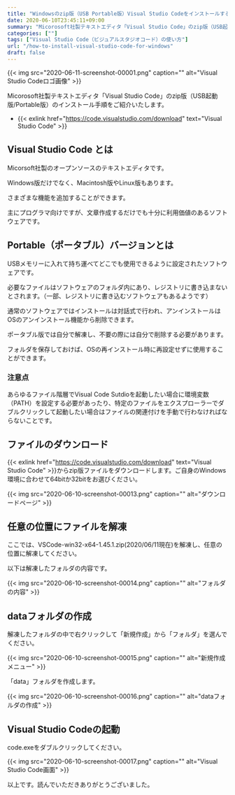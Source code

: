 ```yaml
---
title: "Windowsのzip版（USB Portable版）Visual Studio Codeをインストールする方法"
date: 2020-06-10T23:45:11+09:00
summary: "Micorosoft社製テキストエディタ「Visual Studio Code」のzip版（USB起動版/Portable版）のインストール手順をご紹介いたします。"
categories: [""]
tags: ["Visual Studio Code（ビジュアルスタジオコード）の使い方"]
url: "/how-to-install-visual-studio-code-for-windows"
draft: false
---
```


{{< img src="2020-06-11-screenshot-00001.png" caption="" alt="Visual Studio Codeロゴ画像" >}}

Micorosoft社製テキストエディタ「Visual Studio Code」のzip版（USB起動版/Portable版）のインストール手順をご紹介いたします。

- {{< exlink href="https://code.visualstudio.com/download" text="Visual Studio Code" >}}

## Visual Studio Code とは

Micorsoft社製のオープンソースのテキストエディタです。

Windows版だけでなく、Macintosh版やLinux版もあります。

さまざまな機能を追加することができます。

主にプログラマ向けですが、文章作成するだけでも十分に利用価値のあるソフトウェアです。

## Portable（ポータブル）バージョンとは

USBメモリーに入れて持ち運べてどこでも使用できるように設定されたソフトウェアです。

必要なファイルはソフトウェアのフォルダ内にあり、レジストリに書き込まないとされます。（一部、レジストリに書き込むソフトウェアもあるようです）

通常のソフトウェアではインストールは対話式で行われ、アンインストールはOSのアンインストール機能から削除できます。

ポータブル版では自分で解凍し、不要の際には自分で削除する必要があります。

フォルダを保存しておけば、OSの再インストール時に再設定せずに使用することができます。

### 注意点

あらゆるファイル階層でVisual Code Sutdioを起動したい場合に環境変数（PATH）を設定する必要があったり、特定のファイルをエクスプローラーでダブルクリックして起動したい場合はファイルの関連付けを手動で行わなければならないことです。

## ファイルのダウンロード

{{< exlink href="https://code.visualstudio.com/download" text="Visual Studio Code" >}}からzip版ファイルをダウンロードします。ご自身のWindows環境に合わせて64bitか32bitをお選びください。

{{< img src="2020-06-10-screenshot-00013.png" caption="" alt="ダウンロードページ" >}}

## 任意の位置にファイルを解凍

ここでは、VSCode-win32-x64-1.45.1.zip(2020/06/11現在)を解凍し、任意の位置に解凍してください。

以下は解凍したフォルダの内容です。

{{< img src="2020-06-10-screenshot-00014.png" caption="" alt="フォルダの内容" >}}

## dataフォルダの作成

解凍したフォルダの中で右クリックして「新規作成」から「フォルダ」を選んでください。

{{< img src="2020-06-10-screenshot-00015.png" caption="" alt="新規作成メニュー" >}}

「data」フォルダを作成します。

{{< img src="2020-06-10-screenshot-00016.png" caption="" alt="dataフォルダの作成" >}}

## Visual Studio Codeの起動

code.exeをダブルクリックしてください。

{{< img src="2020-06-10-screenshot-00017.png" caption="" alt="Visual Studio Code画面" >}}

以上です。読んでいただきありがとうございました。
